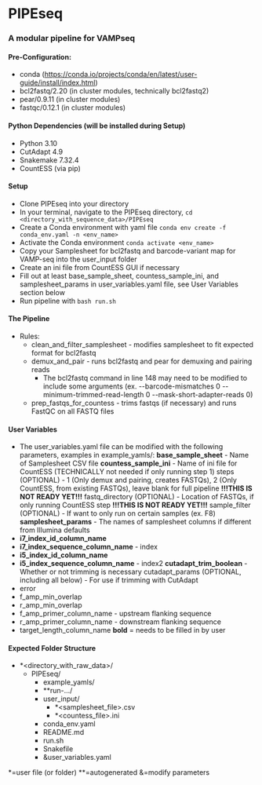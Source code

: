 # PIPEseq

### A modular pipeline for VAMPseq

#### Pre-Configuration:
- conda (https://conda.io/projects/conda/en/latest/user-guide/install/index.html)
- bcl2fastq/2.20 (in cluster modules, technically bcl2fastq2)
- pear/0.9.11 (in cluster modules)
- fastqc/0.12.1 (in cluster modules)

#### Python Dependencies (will be installed during Setup)
- Python 3.10
- CutAdapt 4.9
- Snakemake 7.32.4
- CountESS (via pip)
  
#### Setup
- Clone PIPEseq into your directory
- In your terminal, navigate to the PIPEseq directory, `cd <directory_with_sequence_data>/PIPEseq`
- Create a Conda environment with yaml file `conda env create -f conda_env.yaml -n <env_name>`
- Activate the Conda environment `conda activate <env_name>`
- Copy your Samplesheet for bcl2fastq and barcode-variant map for VAMP-seq into the user_input folder
- Create an ini file from CountESS GUI if necessary
- Fill out at least base_sample_sheet, countess_sample_ini, and samplesheet_params in user_variables.yaml file, see User Variables section below
- Run pipeline with `bash run.sh`

#### The Pipeline
- Rules:
    - clean_and_filter_samplesheet - modifies samplesheet to fit expected format for bcl2fastq
    - demux_and_pair - runs bcl2fastq and pear for demuxing and pairing reads
      - The bcl2fastq command in line 148 may need to be modified to include some arguments (ex. --barcode-mismatches 0 --minimum-trimmed-read-length 0 --mask-short-adapter-reads 0)
    - prep_fastqs_for_countess - trims fastqs (if necessary) and runs FastQC on all FASTQ files

#### User Variables
- The user_variables.yaml file can be modified with the following parameters, examples in example_yamls/:
**base_sample_sheet** - Name of Samplesheet CSV file
**countess_sample_ini** - Name of ini file for CountESS (TECHNICALLY not needed if only running step 1)
steps (OPTIONAL) - 1 (Only demux and pairing, creates FASTQs), 2 (Only CountESS, from existing FASTQs), leave blank for full pipeline **!!!THIS IS NOT READY YET!!!**
fastq_directory (OPTIONAL) - Location of FASTQs, if only running CountESS step **!!!THIS IS NOT READY YET!!!**
sample_filter (OPTIONAL) - If want to only run on certain samples (ex. F8)
**samplesheet_params** - The names of samplesheet columns if different from Illumina defaults
- **i7_index_id_column_name**
- **i7_index_sequence_column_name** - index
- **i5_index_id_column_name**
- **i5_index_sequence_column_name** - index2
**cutadapt_trim_boolean** - Whether or not trimming is necessary
cutadapt_params (OPTIONAL, including all below) - For use if trimming with CutAdapt
- error
- f_amp_min_overlap
- r_amp_min_overlap
- f_amp_primer_column_name - upstream flanking sequence
- r_amp_primer_column_name - downstream flanking sequence
- target_length_column_name
**bold** = needs to be filled in by user

#### Expected Folder Structure
- *<directory_with_raw_data>/
    - PIPEseq/
        - example_yamls/
        - **run-.../
        - user_input/
            - *<samplesheet_file>.csv
            - *<countess_file>.ini
        - conda_env.yaml
        - README.md
        - run.sh
        - Snakefile
        - &user_variables.yaml

*=user file (or folder)
**=autogenerated
&=modify parameters

